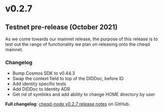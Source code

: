 # v0.2.7

## Testnet pre-release (October 2021)

As we come towards our mainnet release, the purpose of this release is to test out the range of functionality we plan on releasing onto the cheqd mainnet.

### Changelog

* Bump Cosmos SDK to v0.44.3
* Swap the context field to top of the DIDDoc, before ID
* Add identity specific tests
* Add DIDDoc to Identity ADR
* Get rid of symlinks and add ability to change HOME directory by user

**Full changelog**: [cheqd-node v0.2.7 release notes](https://github.com/cheqd/cheqd-node/releases/tag/v0.2.7) on GitHub.
